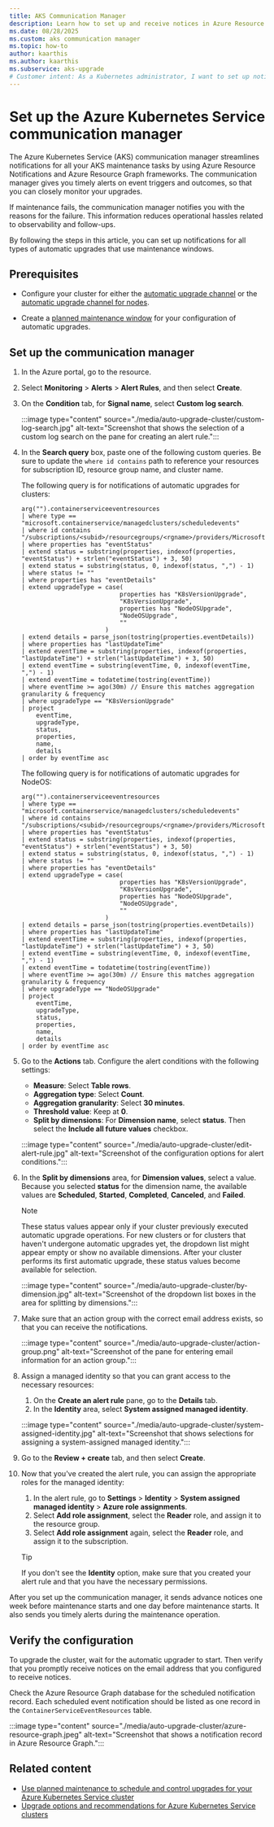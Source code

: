 ```yaml
---
title: AKS Communication Manager
description: Learn how to set up and receive notices in Azure Resource Notifications for Azure Kubernetes Service maintenance events.
ms.date: 08/28/2025
ms.custom: aks communication manager
ms.topic: how-to
author: kaarthis
ms.author: kaarthis
ms.subservice: aks-upgrade
# Customer intent: As a Kubernetes administrator, I want to set up notifications for AKS maintenance events so that I can receive timely alerts and reduce operational issues related to monitoring upgrades and failures.
---
```


# Set up the Azure Kubernetes Service communication manager

The Azure Kubernetes Service (AKS) communication manager streamlines notifications for all your AKS maintenance tasks by using Azure Resource Notifications and Azure Resource Graph frameworks. The communication manager gives you timely alerts on event triggers and outcomes, so that you can closely monitor your upgrades.

If maintenance fails, the communication manager notifies you with the reasons for the failure. This information reduces operational hassles related to observability and follow-ups.

By following the steps in this article, you can set up notifications for all types of automatic upgrades that use maintenance windows.

## Prerequisites

- Configure your cluster for either the [automatic upgrade channel][aks-auto-upgrade] or the [automatic upgrade channel for nodes][aks-node-auto-upgrade].

- Create a [planned maintenance window][planned-maintenance] for your configuration of automatic upgrades.

## Set up the communication manager

1. In the Azure portal, go to the resource.

1. Select **Monitoring** > **Alerts** > **Alert Rules**, and then select **Create**.

1. On the **Condition** tab, for **Signal name**, select **Custom log search**.

   :::image type="content" source="./media/auto-upgrade-cluster/custom-log-search.jpg" alt-text="Screenshot that shows the selection of a custom log search on the pane for creating an alert rule.":::

1. In the **Search query** box, paste one of the following custom queries. Be sure to update the `where id contains` path to reference your resources for subscription ID, resource group name, and cluster name.

   The following query is for notifications of automatic upgrades for clusters:

   ```console
   arg("").containerserviceeventresources
   | where type == "microsoft.containerservice/managedclusters/scheduledevents"
   | where id contains "/subscriptions/<subid>/resourcegroups/<rgname>/providers/Microsoft.ContainerService/managedClusters/<clustername>"
   | where properties has "eventStatus"
   | extend status = substring(properties, indexof(properties, "eventStatus") + strlen("eventStatus") + 3, 50)
   | extend status = substring(status, 0, indexof(status, ",") - 1)
   | where status != ""
   | where properties has "eventDetails"
   | extend upgradeType = case(
                              properties has "K8sVersionUpgrade",
                              "K8sVersionUpgrade",
                              properties has "NodeOSUpgrade",
                              "NodeOSUpgrade",
                              ""
                          )
   | extend details = parse_json(tostring(properties.eventDetails))
   | where properties has "lastUpdateTime"
   | extend eventTime = substring(properties, indexof(properties, "lastUpdateTime") + strlen("lastUpdateTime") + 3, 50)
   | extend eventTime = substring(eventTime, 0, indexof(eventTime, ",") - 1)
   | extend eventTime = todatetime(tostring(eventTime))
   | where eventTime >= ago(30m) // Ensure this matches aggregation granularity & frequency
   | where upgradeType == "K8sVersionUpgrade"
   | project
       eventTime,
       upgradeType,
       status,
       properties,
       name,
       details
   | order by eventTime asc
   ```

   The following query is for notifications of automatic upgrades for NodeOS:

   ```console
   arg("").containerserviceeventresources
   | where type == "microsoft.containerservice/managedclusters/scheduledevents"
   | where id contains "/subscriptions/<subid>/resourcegroups/<rgname>/providers/Microsoft.ContainerService/managedClusters/<clustername>"
   | where properties has "eventStatus"
   | extend status = substring(properties, indexof(properties, "eventStatus") + strlen("eventStatus") + 3, 50)
   | extend status = substring(status, 0, indexof(status, ",") - 1)
   | where status != ""
   | where properties has "eventDetails"
   | extend upgradeType = case(
                              properties has "K8sVersionUpgrade",
                              "K8sVersionUpgrade",
                              properties has "NodeOSUpgrade",
                              "NodeOSUpgrade",
                              ""
                          )
   | extend details = parse_json(tostring(properties.eventDetails))
   | where properties has "lastUpdateTime"
   | extend eventTime = substring(properties, indexof(properties, "lastUpdateTime") + strlen("lastUpdateTime") + 3, 50)
   | extend eventTime = substring(eventTime, 0, indexof(eventTime, ",") - 1)
   | extend eventTime = todatetime(tostring(eventTime))
   | where eventTime >= ago(30m) // Ensure this matches aggregation granularity & frequency
   | where upgradeType == "NodeOSUpgrade"
   | project
       eventTime,
       upgradeType,
       status,
       properties,
       name,
       details
   | order by eventTime asc
   ```

1. Go to the **Actions** tab. Configure the alert conditions with the following settings:

   - **Measure**: Select **Table rows**.
   - **Aggregation type**: Select **Count**.
   - **Aggregation granularity**: Select **30 minutes**.
   - **Threshold value**: Keep at **0**.
   - **Split by dimensions**: For **Dimension name**, select **status**. Then select the **Include all future values** checkbox.

   :::image type="content" source="./media/auto-upgrade-cluster/edit-alert-rule.jpg" alt-text="Screenshot of the configuration options for alert conditions.":::

1. In the **Split by dimensions** area, for **Dimension values**, select a value. Because you selected **status** for the dimension name, the available values are **Scheduled**, **Started**, **Completed**, **Canceled**, and **Failed**.

   > [!NOTE]
   > These status values appear only if your cluster previously executed automatic upgrade operations. For new clusters or for clusters that haven't undergone automatic upgrades yet, the dropdown list might appear empty or show no available dimensions. After your cluster performs its first automatic upgrade, these status values become available for selection.

   :::image type="content" source="./media/auto-upgrade-cluster/by-dimension.jpg" alt-text="Screenshot of the dropdown list boxes in the area for splitting by dimensions.":::

1. Make sure that an action group with the correct email address exists, so that you can receive the notifications.

   :::image type="content" source="./media/auto-upgrade-cluster/action-group.png" alt-text="Screenshot of the pane for entering email information for an action group.":::

1. Assign a managed identity so that you can grant access to the necessary resources:

    1. On the **Create an alert rule** pane, go to the **Details** tab.
    1. In the **Identity** area, select **System assigned managed identity**.

    :::image type="content" source="./media/auto-upgrade-cluster/system-assigned-identity.jpg" alt-text="Screenshot that shows selections for assigning a system-assigned managed identity.":::

1. Go to the **Review + create** tab, and then select **Create**.

1. Now that you've created the alert rule, you can assign the appropriate roles for the managed identity:

   1. In the alert rule, go to **Settings** > **Identity** > **System assigned managed identity** > **Azure role assignments**.
   1. Select **Add role assignment**, select the **Reader** role, and assign it to the resource group.
   1. Select **Add role assignment** again, select the **Reader** role, and assign it to the subscription.

    > [!TIP]
    > If you don't see the **Identity** option, make sure that you created your alert rule and that you have the necessary permissions.

After you set up the communication manager, it sends advance notices one week before maintenance starts and one day before maintenance starts. It also sends you timely alerts during the maintenance operation.

## Verify the configuration

To upgrade the cluster, wait for the automatic upgrader to start. Then verify that you promptly receive notices on the email address that you configured to receive notices.

Check the Azure Resource Graph database for the scheduled notification record. Each scheduled event notification should be listed as one record in the `ContainerServiceEventResources` table.

:::image type="content" source="./media/auto-upgrade-cluster/azure-resource-graph.jpeg" alt-text="Screenshot that shows a notification record in Azure Resource Graph.":::

## Related content

- [Use planned maintenance to schedule and control upgrades for your Azure Kubernetes Service cluster][planned-maintenance]
- [Upgrade options and recommendations for Azure Kubernetes Service clusters][upgrade-cluster]

<!-- LINKS - internal -->

[aks-auto-upgrade]: auto-upgrade-cluster.md
[aks-node-auto-upgrade]: auto-upgrade-node-os-image.md
[planned-maintenance]: planned-maintenance.md
[upgrade-cluster]: upgrade-cluster.md
